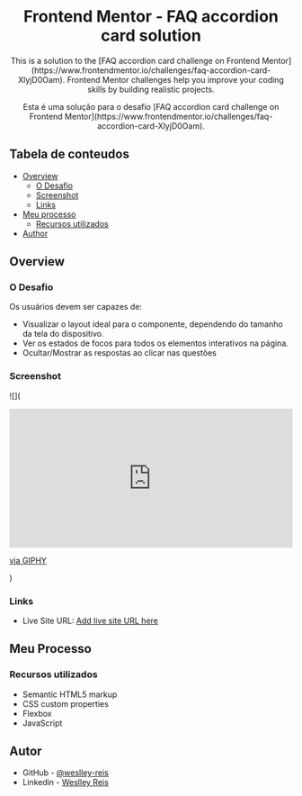 <h1 align="center"> Frontend Mentor - FAQ accordion card solution</h1>

<p align="center">This is a solution to the [FAQ accordion card challenge on Frontend Mentor](https://www.frontendmentor.io/challenges/faq-accordion-card-XlyjD0Oam). Frontend Mentor challenges help you improve your coding skills by building realistic projects.</p>

<p align="center"> Esta é uma solução para o desafio [FAQ accordion card challenge on Frontend Mentor](https://www.frontendmentor.io/challenges/faq-accordion-card-XlyjD0Oam).

## Tabela de conteudos

- [Overview](#overview)
  - [O Desafio](#o-desafio)
  - [Screenshot](#screenshot)
  - [Links](#links)
- [Meu processo](#meu-processo)
  - [Recursos utilizados](#recursos-utilizados)
- [Author](#autor)

## Overview

### O Desafio

Os usuários devem ser capazes de:

- Visualizar o layout ideal para o componente, dependendo do tamanho da tela do dispositivo.
- Ver os estados de focos para todos os elementos interativos na página.
- Ocultar/Mostrar as respostas ao clicar nas questões

### Screenshot

![](<div style="width:100%;height:0;padding-bottom:49%;position:relative;"><iframe src="https://giphy.com/embed/1ajnWl3z6zBR3nsocU" width="100%" height="100%" style="position:absolute" frameBorder="0" class="giphy-embed" allowFullScreen></iframe></div><p><a href="https://giphy.com/gifs/1ajnWl3z6zBR3nsocU">via GIPHY</a></p>)

### Links

- Live Site URL: [Add live site URL here](https://your-live-site-url.com)

## Meu Processo

### Recursos utilizados

- Semantic HTML5 markup
- CSS custom properties
- Flexbox
- JavaScript

## Autor

- GitHub - [@weslley-reis](https://github.com/weslley-reis)
- Linkedin - [Weslley Reis](https://www.linkedin.com/in/weslley-reis-ba1ab6156/)
